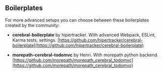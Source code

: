## Boilerplates

For more advanced setups you can choose between these boilerplates created by the community:

- **cerebral-boilerplate** by hipertracker. With advanced Webpack, ESLint, Karma tests, settings. [https://github.com/hipertracker/cerebral-boilerplate](https://github.com/hipertracker/cerebral-boilerplate)

- **morepath-cerebral-todomvc** by Henri. With morepath python backend. [https://github.com/morepath/morepath_cerebral_todomvc](https://github.com/morepath/morepath_cerebral_todomvc)

